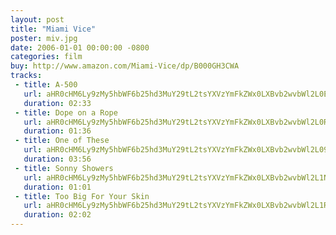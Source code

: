 ```yaml
---
layout: post
title: "Miami Vice"
poster: miv.jpg
date: 2006-01-01 00:00:00 -0800
categories: film
buy: http://www.amazon.com/Miami-Vice/dp/B000GH3CWA
tracks:
 - title: A-500
   url: aHR0cHM6Ly9zMy5hbWF6b25hd3MuY29tL2tsYXVzYmFkZWx0LXBvb2wvbWl2L0EtNTAwLm1wMw==
   duration: 02:33
 - title: Dope on a Rope
   url: aHR0cHM6Ly9zMy5hbWF6b25hd3MuY29tL2tsYXVzYmFkZWx0LXBvb2wvbWl2L0RvcGUgb24gYSBSb3BlLm1wMw==
   duration: 01:36
 - title: One of These
   url: aHR0cHM6Ly9zMy5hbWF6b25hd3MuY29tL2tsYXVzYmFkZWx0LXBvb2wvbWl2L09uZSBvZiBUaGVzZS5tcDM=
   duration: 03:56
 - title: Sonny Showers
   url: aHR0cHM6Ly9zMy5hbWF6b25hd3MuY29tL2tsYXVzYmFkZWx0LXBvb2wvbWl2L1Nvbm55IFNob3dlcnMubXAz
   duration: 01:01
 - title: Too Big For Your Skin
   url: aHR0cHM6Ly9zMy5hbWF6b25hd3MuY29tL2tsYXVzYmFkZWx0LXBvb2wvbWl2L1RvbyBCaWcgRm9yIFlvdXIgU2tpbi5tcDM=
   duration: 02:02
---
```

